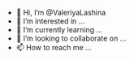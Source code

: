 - 👋 Hi, I’m @ValeriyaLashina
- 👀 I’m interested in ...
- 🌱 I’m currently learning ...
- 💞️ I’m looking to collaborate on ...
- 📫 How to reach me ...

<!---
ValeriyaLashina/ValeriyaLashina is a ✨ special ✨ repository because its `README.md` (this file) appears on your GitHub profile.
You can click the Preview link to take a look at your changes.
--->
